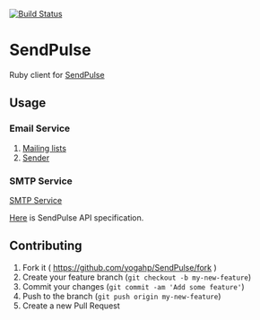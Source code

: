 [![Build Status](https://travis-ci.org/yogahp/SendPulse.svg?branch=master)](https://travis-ci.org/yogahp/SendPulse)

# SendPulse

Ruby client for [SendPulse](https://sendpulse.com/)

## Usage

### Email Service
1. [Mailing lists](https://github.com/yogahp/SendPulse/wiki/Mailing-lists)
2. [Sender](https://github.com/yogahp/SendPulse/wiki/Sender)

### SMTP Service
[SMTP Service](https://github.com/yogahp/SendPulse/wiki/SMTP)

[Here](https://sendpulse.com/integrations/api) is SendPulse API specification.

## Contributing

1. Fork it ( https://github.com/yogahp/SendPulse/fork )
2. Create your feature branch (`git checkout -b my-new-feature`)
3. Commit your changes (`git commit -am 'Add some feature'`)
4. Push to the branch (`git push origin my-new-feature`)
5. Create a new Pull Request
